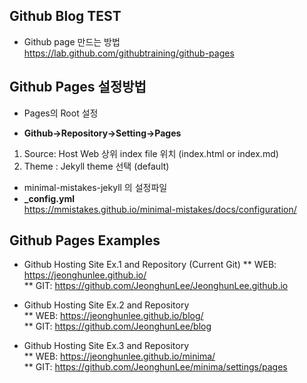 ## Github Blog TEST  

 * Github page 만드는 방법  
  https://lab.github.com/githubtraining/github-pages  

## Github Pages 설정방법

 * Pages의 Root 설정  
 
  * **Github->Repository->Setting->Pages** 
  1. Source: Host Web 상위 index file 위치 (index.html or index.md) 
  2. Theme : Jekyll theme 선택 (default)

 * minimal-mistakes-jekyll 의 설정파일  
  * **_config.yml**    
  https://mmistakes.github.io/minimal-mistakes/docs/configuration/   

## Github Pages Examples

* Github Hosting Site Ex.1 and Repository  (Current Git)
  ** WEB: https://jeonghunlee.github.io/  
  ** GIT: https://github.com/JeonghunLee/JeonghunLee.github.io
  
* Github Hosting Site Ex.2 and Repository  
  ** WEB: https://jeonghunlee.github.io/blog/   
  ** GIT: https://github.com/JeonghunLee/blog
  
* Github Hosting Site Ex.3 and Repository  
  ** WEB: https://jeonghunlee.github.io/minima/  
  ** GIT: https://github.com/JeonghunLee/minima/settings/pages
 
  
